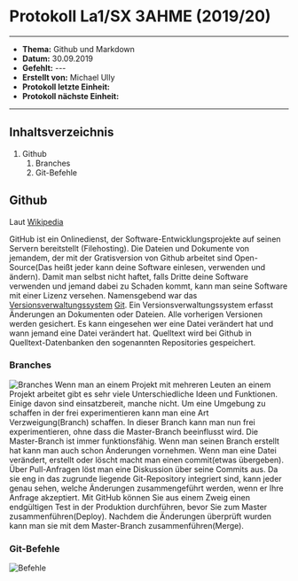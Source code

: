 # Protokoll La1/SX 3AHME (2019/20)
--------------------------------------------------
  * **Thema:** Github und Markdown
  * **Datum:** 30.09.2019
  * **Gefehlt:** ---
  * **Erstellt von:** Michael Ully
  * **Protokoll letzte Einheit:**
  * **Protokoll nächste Einheit:** 
  --------------------------------------------------
  ## Inhaltsverzeichnis
  1. Github
     1. Branches
     1. Git-Befehle


  ## Github 
  Laut [Wikipedia](https://de.wikipedia.org/wiki/GitHub)

  GitHub ist ein Onlinedienst, der Software-Entwicklungsprojekte auf seinen Servern bereitstellt (Filehosting). Die Dateien und Dokumente von jemandem, der mit der Gratisversion von Github arbeitet sind Open-Source(Das heißt jeder kann deine Software einlesen, verwenden und ändern). Damit man selbst nicht haftet, falls Dritte deine Software verwenden und jemand dabei zu Schaden kommt, kann man seine Software mit einer Lizenz versehen. Namensgebend war das [Versionsverwaltungssystem](https://de.wikipedia.org/wiki/Versionsverwaltung) [Git](https://de.wikipedia.org/wiki/Git). Ein Versionsverwaltungssystem erfasst Änderungen an Dokumenten oder Dateien. Alle vorherigen Versionen werden gesichert. Es kann eingesehen wer eine Datei verändert hat und wann jemand eine Datei verändert hat. Quelltext wird bei Github in Quelltext-Datenbanken den sogenannten Repositories gespeichert.
  ### Branches
  ![Branches](https://guides.github.com/activities/hello-world/branching.png)
Wenn man an einem Projekt mit mehreren Leuten an einem Projekt arbeitet gibt es sehr viele Unterschiedliche Ideen und Funktionen. Einige davon sind einsatzbereit, manche nicht. Um eine Umgebung zu schaffen in der frei experimentieren kann man eine Art Verzweigung(Branch) schaffen. In dieser Branch kann man nun frei experimentieren, ohne dass die Master-Branch beeinflusst wird. Die Master-Branch ist immer funktionsfähig. Wenn man seinen Branch erstellt hat kann man auch schon Änderungen vornehmen. Wenn man eine Datei verändert, erstellt oder löscht macht man einen commit(etwas übergeben). Über Pull-Anfragen löst man  eine Diskussion über seine Commits aus. Da sie eng in das zugrunde liegende Git-Repository integriert sind, kann jeder genau sehen, welche Änderungen zusammengeführt werden, wenn er Ihre Anfrage akzeptiert. Mit GitHub können Sie aus einem Zweig einen endgültigen Test in der Produktion durchführen, bevor Sie zum Master zusammenführen(Deploy). Nachdem die Änderungen überprüft wurden kann man sie mit dem Master-Branch zusammenführen(Merge).

 ### Git-Befehle
 ![Befehle](https://qph.fs.quoracdn.net/main-qimg-d151c0543baa145e6252c1ec95199963.webp)

  
  
